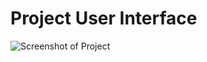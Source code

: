 # Project User Interface
![Screenshot of Project](https://github.com/jlsw-git/Research-centric-simulator-for-swarm-robotic-system/assets/60812644/ae6a3707-55a0-45d4-a01f-5de456e2af0e)
